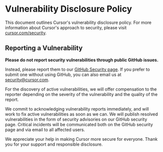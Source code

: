 # Vulnerability Disclosure Policy

This document outlines Cursor's vulnerability disclosure policy. For more information about Cursor's approach to security, please visit [cursor.com/security](https://cursor.com/security).

## Reporting a Vulnerability

**Please do not report security vulnerabilities through public GitHub issues.**

Instead, please report them to our [GitHub Security page](https://github.com/getcursor/cursor/security). If you prefer to submit one without using GitHub, you can also email us at [security@cursor.com](mailto:security@cursor.com).

For the discovery of active vulnerabilities, we will offer compensation to the reporter depending on the severity of the vulnerability and the quality of the report.

We commit to acknowledging vulnerability reports immediately, and will work to fix active vulnerabilities as soon as we can. We will publish resolved vulnerabilities in the form of security advisories on our GitHub security page. Critical incidents will be communicated both on the GitHub security page and via email to all affected users.

We appreciate your help in making Cursor more secure for everyone. Thank you for your support and responsible disclosure.

